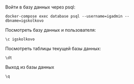 
# 
Войти в базу данных через psql:
```
docker-compose exec database psql --username=igadmin --dbname=igskolkovo
```
Посмотреть базу данных и пользователя:
```
\c igskolkovo
```
Посмотреть таблицы текущей базы данных:
```
\dt
```
Выход из базы данных
```
\q
```